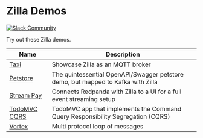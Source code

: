 # Zilla Demos

[![Slack Community][community-image]][community-join]

[community-image]: https://img.shields.io/badge/slack-@aklivitycommunity-blue.svg?logo=slack
[community-join]: https://www.aklivity.io/slack

Try out these Zilla demos.

| Name                          | Description                                                                      |
| ----------------------------- | -------------------------------------------------------------------------------- |
| [Taxi](taxi)                  | Showcase Zilla as an MQTT broker                                                 |
| [Petstore](petstore)          | The quintessential OpenAPI/Swagger petstore demo, but mapped to Kafka with Zilla |
| [Stream Pay](streampay)       | Connects Redpanda with Zilla to a UI for a full event streaming setup            |
| [TodoMVC CQRS](todo-mvc-cqrs) | TodoMVC app that implements the Command Query Responsibility Segregation (CQRS)  |
| [Vortex](vortex)              | Multi protocol loop of messages                                                  |
